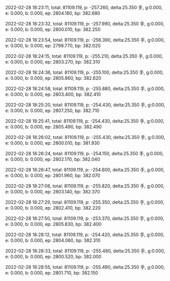 2022-02-28 18:23:11, total: 81109.119, p: -257.260, delta:25.350 手, g:0.000, e: 0.000, b: 0.000, ep: 2804.180, bp: 382.680

2022-02-28 18:23:32, total: 81109.119, p: -257.990, delta:25.350 手, g:0.000, e: 0.000, b: 0.000, ep: 2800.010, bp: 382.250

2022-02-28 18:23:54, total: 81109.119, p: -256.390, delta:25.350 手, g:0.000, e: 0.000, b: 0.000, ep: 2799.770, bp: 382.020

2022-02-28 18:24:15, total: 81109.119, p: -255.210, delta:25.350 手, g:0.000, e: 0.000, b: 0.000, ep: 2803.270, bp: 382.310

2022-02-28 18:24:36, total: 81109.119, p: -255.100, delta:25.350 手, g:0.000, e: 0.000, b: 0.000, ep: 2805.860, bp: 382.620

2022-02-28 18:24:58, total: 81109.119, p: -255.880, delta:25.350 手, g:0.000, e: 0.000, b: 0.000, ep: 2803.400, bp: 382.410

2022-02-28 18:25:20, total: 81109.119, p: -254.430, delta:25.350 手, g:0.000, e: 0.000, b: 0.000, ep: 2807.250, bp: 382.710

2022-02-28 18:25:41, total: 81109.119, p: -254.430, delta:25.350 手, g:0.000, e: 0.000, b: 0.000, ep: 2805.490, bp: 382.490

2022-02-28 18:26:02, total: 81109.119, p: -255.430, delta:25.350 手, g:0.000, e: 0.000, b: 0.000, ep: 2800.010, bp: 381.930

2022-02-28 18:26:24, total: 81109.119, p: -254.150, delta:25.350 手, g:0.000, e: 0.000, b: 0.000, ep: 2802.170, bp: 382.040

2022-02-28 18:26:47, total: 81109.119, p: -254.600, delta:25.350 手, g:0.000, e: 0.000, b: 0.000, ep: 2801.960, bp: 382.070

2022-02-28 18:27:08, total: 81109.119, p: -255.820, delta:25.350 手, g:0.000, e: 0.000, b: 0.000, ep: 2803.140, bp: 382.370

2022-02-28 18:27:29, total: 81109.119, p: -255.350, delta:25.350 手, g:0.000, e: 0.000, b: 0.000, ep: 2802.410, bp: 382.220

2022-02-28 18:27:50, total: 81109.119, p: -253.370, delta:25.350 手, g:0.000, e: 0.000, b: 0.000, ep: 2805.830, bp: 382.400

2022-02-28 18:28:12, total: 81109.119, p: -254.420, delta:25.350 手, g:0.000, e: 0.000, b: 0.000, ep: 2804.060, bp: 382.310

2022-02-28 18:28:33, total: 81109.119, p: -255.480, delta:25.350 手, g:0.000, e: 0.000, b: 0.000, ep: 2800.520, bp: 382.000

2022-02-28 18:28:55, total: 81109.119, p: -255.490, delta:25.350 手, g:0.000, e: 0.000, b: 0.000, ep: 2801.710, bp: 382.150